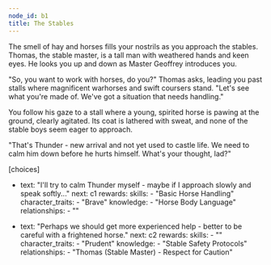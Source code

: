 ```yaml
---
node_id: b1
title: The Stables
---
```


The smell of hay and horses fills your nostrils as you approach the stables. Thomas, the stable master, is a tall man with weathered hands and keen eyes. He looks you up and down as Master Geoffrey introduces you.

"So, you want to work with horses, do you?" Thomas asks, leading you past stalls where magnificent warhorses and swift coursers stand. "Let's see what you're made of. We've got a situation that needs handling."

You follow his gaze to a stall where a young, spirited horse is pawing at the ground, clearly agitated. Its coat is lathered with sweat, and none of the stable boys seem eager to approach.

"That's Thunder - new arrival and not yet used to castle life. We need to calm him down before he hurts himself. What's your thought, lad?"

[choices]
- text: "I'll try to calm Thunder myself - maybe if I approach slowly and speak softly..."
  next: c1
  rewards:
    skills: 
      - "Basic Horse Handling"
    character_traits:
      - "Brave"
    knowledge:
      - "Horse Body Language"
    relationships:
      - ""

- text: "Perhaps we should get more experienced help - better to be careful with a frightened horse."
  next: c2
  rewards:
    skills: 
      - ""
    character_traits:
      - "Prudent"
    knowledge:
      - "Stable Safety Protocols"
    relationships:
      - "Thomas (Stable Master) - Respect for Caution"
